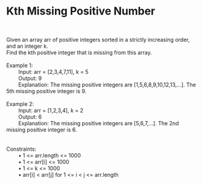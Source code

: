 <h1>Kth Missing Positive Number</h1>
<br>
</p>
Given an array arr of positive integers sorted in a strictly increasing order, and an integer k.<br>
Find the kth positive integer that is missing from this array.<br>
 <br>
Example 1:<br>
&emsp; &emsp;Input: arr = [2,3,4,7,11], k = 5<br>
&emsp; &emsp;Output: 9<br>
&emsp; &emsp;Explanation: The missing positive integers are [1,5,6,8,9,10,12,13,...]. The 5th missing positive integer is 9.<br>
<br>
Example 2:<br>
&emsp; &emsp;Input: arr = [1,2,3,4], k = 2<br>
&emsp; &emsp;Output: 6<br>
&emsp; &emsp;Explanation: The missing positive integers are [5,6,7,...]. The 2nd missing positive integer is 6.<br>
 <br>
 <br>
Constraints:<br>
&emsp; &emsp;•	1 <= arr.length <= 1000<br>
&emsp; &emsp;•	1 <= arr[i] <= 1000<br>
&emsp; &emsp;•	1 <= k <= 1000<br>
&emsp; &emsp;•	arr[i] < arr[j] for 1 <= i < j <= arr.length<br>
<br></p>
